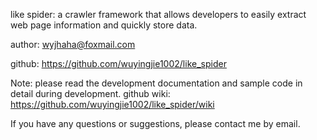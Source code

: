 like spider: a crawler framework that allows developers to easily extract web page information and quickly store data.

author: wyjhaha@foxmail.com

github: https://github.com/wuyingjie1002/like_spider

Note: please read the development documentation and sample code in detail during development.
github wiki: https://github.com/wuyingjie1002/like_spider/wiki

If you have any questions or suggestions, please contact me by email.